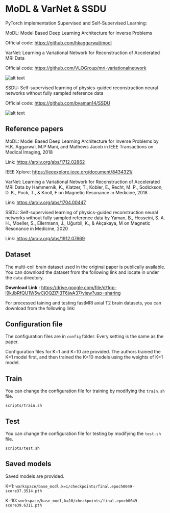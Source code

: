 # MoDL & VarNet & SSDU

PyTorch implementation Supervised and Self-Supervised Learning:

MoDL: Model Based Deep Learning Architecture for Inverse Problems 

Official code: https://github.com/hkaggarwal/modl

VarNet: Learning a Variational Network for Reconstruction of Accelerated MRI Data

Official code: https://github.com/VLOGroup/mri-variationalnetwork

![alt text](network.png)

SSDU: Self-supervised learning of physics-guided reconstruction neural networks without fully sampled reference data

Official code: https://github.com/byaman14/SSDU

![alt text](SSdu.PNG)

## Reference papers

MoDL: Model Based Deep Learning Architecture for Inverse Problems  by H.K. Aggarwal, M.P Mani, and Mathews Jacob in IEEE Transactions on Medical Imaging,  2018 

Link: https://arxiv.org/abs/1712.02862

IEEE Xplore: https://ieeexplore.ieee.org/document/8434321/

VarNet: Learning a Variational Network for Reconstruction of Accelerated MRI Data by Hammernik, K., Klatzer, T., Kobler, E., Recht, M. P., Sodickson, D. K., Pock, T., & Knoll, F on Magnetic Resonance in Medicine, 2018

Link: https://arxiv.org/abs/1704.00447

SSDU: Self-supervised learning of physics-guided reconstruction neural networks without fully sampled reference data by Yaman, B., Hosseini, S. A. H., Moeller, S., Ellermann, J., Uğurbil, K., & Akçakaya, M on Magnetic Resonance in Medicine, 2020

Link: https://arxiv.org/abs/1912.07669

## Dataset

The multi-coil brain dataset used in the original paper is publically available. You can download the dataset from the following link and locate in under the `data` directory.

**Download Link** : https://drive.google.com/file/d/1qp-l9kJbRfQU1W5wCjOQZi7I3T6jwA37/view?usp=sharing

For processed taining and testing fastMRI axial T2 brain datasets, you can download from the following link:

## Configuration file

The configuration files are in `config` folder. Every setting is the same as the paper.

Configuration files for K=1 and K=10 are provided. The authors trained the K=1 model first, and then trained the K=10 models using the weights of K=1 model.

## Train

You can change the configuration file for training by modifying the `train.sh` file.

```
scripts/train.sh
```

## Test

You can change the configuration file for testing by modifying the `test.sh` file.

```
scripts/test.sh
```

## Saved models

Saved models are provided.

K=1: `workspace/base_modl,k=1/checkpoints/final.epoch0049-score37.3514.pth` 

K=10: `workspace/base_modl,k=10/checkpoints/final.epoch0049-score39.6311.pth`
